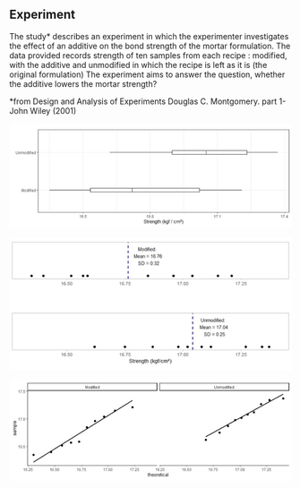 ## Experiment
The study* describes an experiment in which the experimenter investigates the effect of an additive on the bond strength of the mortar formulation. 
The data provided records strength of ten samples from each recipe : 
modified, with the additive and unmodified in which the recipe is left as it is (the original formulation)
The experiment aims to answer the question, whether the additive lowers the mortar strength?

*from Design and Analysis of Experiments Douglas C. Montgomery. part 1-John Wiley (2001)

![](strength.jpg)


![](dotplot.jpg)


![](residuals_check.jpg)